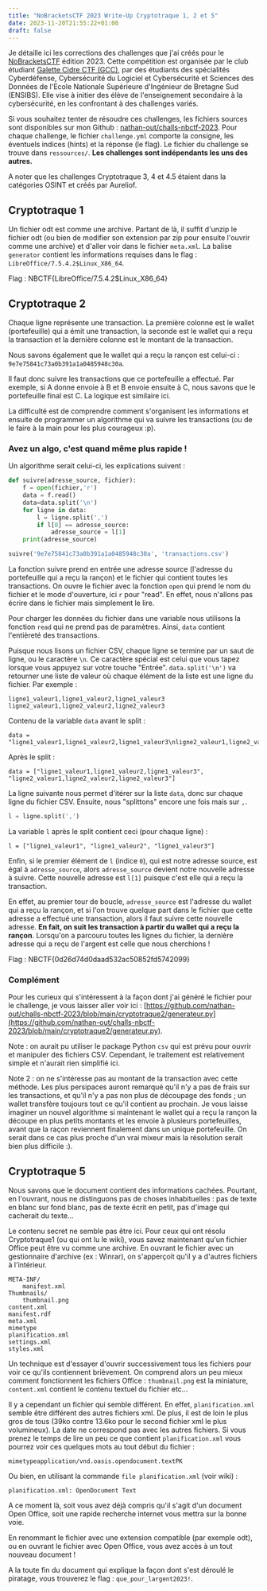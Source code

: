 ```yaml
---
title: "NoBracketsCTF 2023 Write-Up Cryptotraque 1, 2 et 5"
date: 2023-11-20T21:55:22+01:00
draft: false
---
```


Je détaille ici les corrections des challenges que j'ai créés pour le [NoBracketsCTF](https://nobrackets.fr/) édition 2023. Cette compétition est organisée par le club étudiant [Galette Cidre CTF (GCC)](https://gcc-ensibs.fr/), par des étudiants des spécialités Cyberdéfense, Cybersécurité du Logiciel et Cybersécurité et Sciences des Données de l'Ecole Nationale Supérieure d'Ingénieur de Bretagne Sud (ENSIBS). Elle vise à initier des élève de l'enseignement secondaire à la cybersécurité, en les confrontant à des challenges variés.

Si vous souhaitez tenter de résoudre ces challenges, les fichiers sources sont disponibles sur mon Github : [nathan-out/challs-nbctf-2023](https://github.com/nathan-out/challs-nbctf-2023). Pour chaque challenge, le fichier `challenge.yml` comporte la consigne, les éventuels indices (hints) et la réponse (le flag). Le fichier du challenge se trouve dans `ressources/`. **Les challenges sont indépendants les uns des autres.**

A noter que les challenges Cryptotraque 3, 4 et 4.5 étaient dans la catégories OSINT et créés par Aureliof.

## Cryptotraque 1

Un fichier odt est comme une archive. Partant de là, il suffit d'unzip le fichier odt (ou bien de modifier son extension par zip pour ensuite l'ouvrir comme une archive) et d'aller voir dans le fichier `meta.xml`. La balise `generator` contient les informations requises dans le flag : `LibreOffice/7.5.4.2$Linux_X86_64`.

Flag : NBCTF{LibreOffice/7.5.4.2$Linux_X86_64}

## Cryptotraque 2

Chaque ligne représente une transaction. La première colonne est le wallet (portefeuille) qui a émit une transaction, la seconde est le wallet qui a reçu la transaction et la dernière colonne est le montant de la transaction.

Nous savons également que le wallet qui a reçu la rançon est celui-ci : `9e7e75841c73a0b391a1a0485948c30a`.

Il faut donc suivre les transactions que ce portefeuille a effectué. Par exemple, si A donne envoie à B et B envoie ensuite à C, nous savons que le portefeuille final est C. La logique est similaire ici. 

La difficulté est de comprendre comment s'organisent les informations et ensuite de programmer un algorithme qui va suivre les transactions (ou de le faire à la main pour les plus courageux :p).

### Avez un algo, c'est quand même plus rapide !

Un algorithme serait celui-ci, les explications suivent :

```python
def suivre(adresse_source, fichier):
	f = open(fichier,'r')
	data = f.read()
	data=data.split('\n')
	for ligne in data:
		l = ligne.split(',')
		if l[0] == adresse_source:
			adresse_source = l[1]
	print(adresse_source)

suivre('9e7e75841c73a0b391a1a0485948c30a', 'transactions.csv')
```

La fonction suivre prend en entrée une adresse source (l'adresse du portefeuille qui a reçu la rançon) et le fichier qui contient toutes les transactions. On ouvre le fichier avec la fonction `open` qui prend le nom du fichier et le mode d'ouverture, ici `r` pour "read". En effet, nous n'allons pas écrire dans le fichier mais simplement le lire.

Pour charger les données du fichier dans une variable nous utilisons la fonction `read` qui ne prend pas de paramètres. Ainsi, `data` contient l'entièreté des transactions.

Puisque nous lisons un fichier CSV, chaque ligne se termine par un saut de ligne, ou le caractère `\n`. Ce caractère spécial est celui que vous tapez lorsque vous appuyez sur votre touche "Entrée". `data.split('\n')` va retourner une liste de valeur où chaque élément de la liste est une ligne du fichier. Par exemple :

```csv
ligne1_valeur1,ligne1_valeur2,ligne1_valeur3
ligne2_valeur1,ligne2_valeur2,ligne2_valeur3
```

Contenu de la variable `data` avant le split :

```
data = "ligne1_valeur1,ligne1_valeur2,ligne1_valeur3\nligne2_valeur1,ligne2_valeur2,ligne2_valeur3"
```

Après le split :

```
data = ["ligne1_valeur1,ligne1_valeur2,ligne1_valeur3",
"ligne2_valeur1,ligne2_valeur2,ligne2_valeur3"]
```

La ligne suivante nous permet d'itérer sur la liste `data`, donc sur chaque ligne du fichier CSV. Ensuite, nous "splittons" encore une fois mais sur `,`.

```python
l = ligne.split(',')
```

La variable `l` après le split contient ceci (pour chaque ligne) :

```
l = ["ligne1_valeur1", "ligne1_valeur2", "ligne1_valeur3"]
```

Enfin, si le premier élément de `l` (indice `0`), qui est notre adresse source, est égal à `adresse_source`, alors `adresse_source` devient notre nouvelle adresse à suivre. Cette nouvelle adresse est `l[1]` puisque c'est elle qui a reçu la transaction.

En effet, au premier tour de boucle, `adresse_source` est l'adresse du wallet qui a reçu la rançon, et si l'on trouve quelque part dans le fichier que cette adresse a effectué une transaction, alors il faut suivre cette nouvelle adresse. **En fait, on suit les transaction à partir du wallet qui a reçu la rançon**. Lorsqu'on a parcouru toutes les lignes du fichier, la dernière adresse qui a reçu de l'argent est celle que nous cherchions !

Flag : NBCTF{0d26d74d0daad532ac50852fd5742099}

### Complément

Pour les curieux qui s'intéressent à la façon dont j'ai généré le fichier pour le challenge, je vous laisser aller voir ici : [https://github.com/nathan-out/challs-nbctf-2023/blob/main/cryptotraque2/generateur.py](https://github.com/nathan-out/challs-nbctf-2023/blob/main/cryptotraque2/generateur.py).

Note : on aurait pu utiliser le package Python `csv` qui est prévu pour ouvrir et manipuler des fichiers CSV. Cependant, le traitement est relativement simple et n'aurait rien simplifié ici.

Note 2 : on ne s'intéresse pas au montant de la transaction avec cette méthode. Les plus persipaces auront remarqué qu'il n'y a pas de frais sur les transactions, et qu'il n'y a pas non plus de découpage des fonds ; un wallet transfère toujours tout ce qu'il contient au prochain. Je vous laisse imaginer un nouvel algorithme si maintenant le wallet qui a reçu la rançon la découpe en plus petits montants et les envoie à plusieurs portefeuilles, avant que la raçon reviennent finalement dans un unique portefeuille. On serait dans ce cas plus proche d'un vrai mixeur mais la résolution serait bien plus difficile :).

## Cryptotraque 5

Nous savons que le document contient des informations cachées. Pourtant, en l'ouvrant, nous ne distinguons pas de choses inhabituelles : pas de texte en blanc sur fond blanc, pas de texte écrit en petit, pas d'image qui cacherait du texte...

Le contenu secret ne semble pas être ici. Pour ceux qui ont résolu Cryptotraque1 (ou qui ont lu le wiki), vous savez maintenant qu'un fichier Office peut être vu comme une archive. En ouvrant le fichier avec un gestionnaire d'archive (ex : Winrar), on s'apperçoit qu'il y a d'autres fichiers à l'intérieur.

```
META-INF/
	manifest.xml
Thumbnails/
	thumbnail.png
content.xml
manifest.rdf
meta.xml
mimetype
planification.xml
settings.xml
styles.xml
```

Un technique est d'essayer d'ouvrir successivement tous les fichiers pour voir ce qu'ils contiennent brièvement. On comprend alors un peu mieux comment fonctionnent les fichiers Office : `thumbnail.png` est la miniature, `content.xml` contient le contenu textuel du fichier etc...

Il y a cependant un fichier qui semble différent. En effet, `planification.xml` semble être différent des autres fichiers xml. De plus, il est de loin le plus gros de tous (39ko contre 13.6ko pour le second fichier xml le plus volumineux). La date ne correspond pas avec les autres fichiers. Si vous prenez le temps de lire un peu ce que contient `planification.xml` vous pourrez voir ces quelques mots au tout début du fichier :

```
mimetypeapplication/vnd.oasis.opendocument.textPK
```

Ou bien, en utilisant la commande `file planification.xml` (voir wiki) :

```
planification.xml: OpenDocument Text
```

A ce moment là, soit vous avez déjà compris qu'il s'agit d'un document Open Office, soit une rapide recherche internet vous mettra sur la bonne voie.

En renommant le fichier avec une extension compatible (par exemple odt), ou en ouvrant le fichier avec Open Office, vous avez accès à un tout nouveau document !

A la toute fin du document qui explique la façon dont s'est déroulé le piratage, vous trouverez le flag : `que_pour_largent2023!`.
